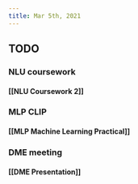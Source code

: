 ```yaml
---
title: Mar 5th, 2021
---
```


## TODO
### NLU coursework
#### [[NLU Coursework 2]]
### MLP CLIP
#### [[MLP Machine Learning Practical]]
### DME meeting
#### [[DME Presentation]]
